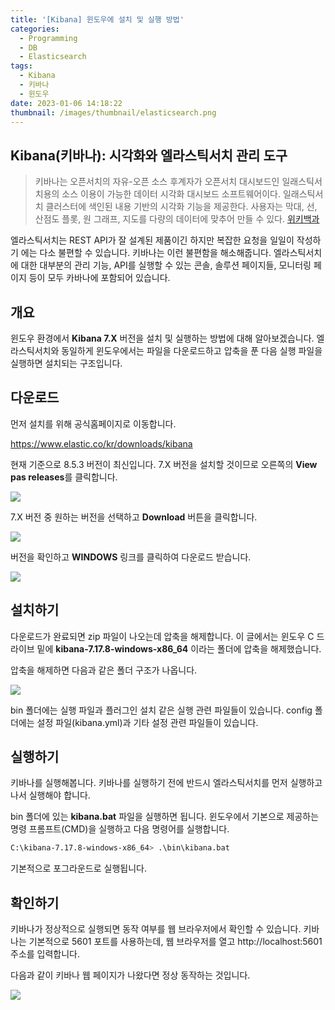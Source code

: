 ```yaml
---
title: '[Kibana] 윈도우에 설치 및 실행 방법'
categories:
  - Programming
  - DB
  - Elasticsearch
tags:
  - Kibana
  - 키바나
  - 윈도우
date: 2023-01-06 14:18:22
thumbnail: /images/thumbnail/elasticsearch.png
---
```


## Kibana(키바나): 시각화와 엘라스틱서치 관리 도구

> 키바나는 오픈서치의 자유-오픈 소스 후계자가 오픈서치 대시보드인 일래스틱서치용의 소스 이용이 가능한 데이터 시각화 대시보드 소프트웨어이다. 일래스틱서치 클러스터에 색인된 내용 기반의 시각화 기능을 제공한다. 사용자는 막대, 선, 산점도 플롯, 원 그래프, 지도를 다량의 데이터에 맞추어 만들 수 있다.
> [위키백과](https://ko.wikipedia.org/wiki/%ED%82%A4%EB%B0%94%EB%82%98)

엘라스틱서치는 REST API가 잘 설계된 제품이긴 하지만 복잡한 요청을 일일이 작성하기 에는 다소 불편할 수 있습니다. 키바나는 이런 불편함을 해소해줍니다. 엘라스틱서치에 대한 대부분의 관리 기능, API를 실행할 수 있는 콘솔, 솔루션 페이지들, 모니터링 페이지 등이 모두 카바나에 포함되어 있습니다.

## 개요

윈도우 환경에서 **Kibana 7.X** 버전을 설치 및 실행하는 방법에 대해 알아보겠습니다.
엘라스틱서치와 동일하게 윈도우에서는 파일을 다운로드하고 압축을 푼 다음 실행 파일을 실행하면 설치되는 구조입니다.

## 다운로드

먼저 설치를 위해 공식홈페이지로 이동합니다.

https://www.elastic.co/kr/downloads/kibana

현재 기준으로 8.5.3 버전이 최신입니다. 7.X 버전을 설치할 것이므로 오른쪽의 **View pas releases**를 클릭합니다.

![](/images/elastic/kibana/1.png)

7.X 버전 중 원하는 버전을 선택하고 **Download** 버튼을 클릭합니다.

![](/images/elastic/kibana/2.png)

버전을 확인하고 **WINDOWS** 링크를 클릭하여 다운로드 받습니다.

![](/images/elastic/kibana/3.png)

## 설치하기

다운로드가 완료되면 zip 파일이 나오는데 압축을 해제합니다. 이 글에서는 윈도우 C 드라이브 밑에 **kibana-7.17.8-windows-x86_64** 이라는 폴더에 압축을 해제했습니다.

압축을 해제하면 다음과 같은 폴더 구조가 나옵니다.

![](/images/elastic/kibana/4.png)

bin 폴더에는 실행 파일과 플러그인 설치 같은 실행 관련 파일들이 있습니다. config 폴더에는 설정 파일(kibana.yml)과 기타 설정 관련 파일들이 있습니다.

## 실행하기

키바나를 실행해봅니다. 키바나를 실행하기 전에 반드시 엘라스틱서치를 먼저 실행하고 나서 실행해야 합니다.

bin 폴더에 있는 **kibana.bat** 파일을 실행하면 됩니다. 윈도우에서 기본으로 제공하는 명령 프롬프트(CMD)을 실행하고 다음 명령어를 실행합니다.

```sh
C:\kibana-7.17.8-windows-x86_64> .\bin\kibana.bat
```

기본적으로 포그라운드로 실행됩니다.

## 확인하기

키바나가 정상적으로 실행되면 동작 여부를 웹 브라우저에서 확인할 수 있습니다. 키바나는 기본적으로 5601 포트를 사용하는데, 웹 브라우저를 열고 http://localhost:5601 주소를 입력합니다.

다음과 같이 키바나 웹 페이지가 나왔다면 정상 동작하는 것입니다.

![](/images/elastic/kibana/5.png)
